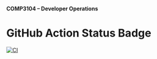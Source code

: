#### COMP3104 – Developer Operations

# GitHub Action Status Badge
[![CI](https://github.com/violetwitch30/COMP3104/actions/workflows/main.yml/badge.svg)](https://github.com/violetwitch30/COMP3104/actions/workflows/main.yml)